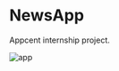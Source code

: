 # NewsApp
Appcent internship project.

![app](https://user-images.githubusercontent.com/74216005/166820955-8166f963-d1ba-4b2b-9f80-d37d0365ea27.gif)


